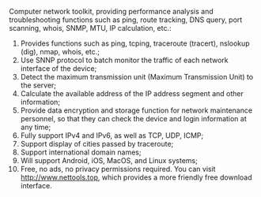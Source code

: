 Computer network toolkit, providing performance analysis and troubleshooting functions such as ping, route tracking, DNS query, port scanning, whois, SNMP, MTU, IP calculation, etc.:
1. Provides functions such as ping, tcping, traceroute (tracert), nslookup (dig), nmap, whois, etc.;
2. Use SNNP protocol to batch monitor the traffic of each network interface of the device;
3. Detect the maximum transmission unit (Maximum Transmission Unit) to the server;
4. Calculate the available address of the IP address segment and other information;
5. Provide data encryption and storage function for network maintenance personnel, so that they can check the device and login information at any time;
6. Fully support IPv4 and IPv6, as well as TCP, UDP, ICMP;
7. Support display of cities passed by traceroute;
8. Support international domain names;
9. Will support Android, iOS, MacOS, and Linux systems;
10. Free, no ads, no privacy permissions required.
You can visit http://www.nettools.top, which provides a more friendly free download interface.
